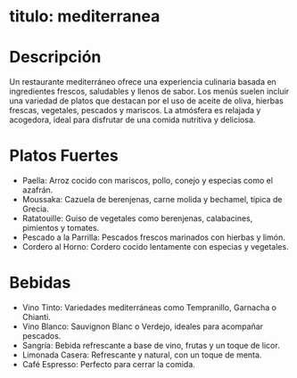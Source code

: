 # titulo: mediterranea

# Descripción
Un restaurante mediterráneo ofrece una experiencia culinaria basada en ingredientes frescos, saludables y llenos de sabor. Los menús suelen incluir una variedad de platos que destacan por el uso de aceite de oliva, hierbas frescas, vegetales, pescados y mariscos. La atmósfera es relajada y acogedora, ideal para disfrutar de una comida nutritiva y deliciosa.

# Platos Fuertes
- Paella: Arroz cocido con mariscos, pollo, conejo y especias como el azafrán.
- Moussaka: Cazuela de berenjenas, carne molida y bechamel, típica de Grecia.
- Ratatouille: Guiso de vegetales como berenjenas, calabacines, pimientos y tomates.
- Pescado a la Parrilla: Pescados frescos marinados con hierbas y limón.
- Cordero al Horno: Cordero cocido lentamente con especias y vegetales.

# Bebidas
- Vino Tinto: Variedades mediterráneas como Tempranillo, Garnacha o Chianti.
- Vino Blanco: Sauvignon Blanc o Verdejo, ideales para acompañar pescados.
- Sangría: Bebida refrescante a base de vino, frutas y un toque de licor.
- Limonada Casera: Refrescante y natural, con un toque de menta.
- Café Espresso: Perfecto para cerrar la comida.